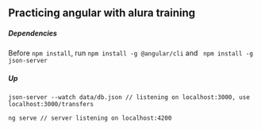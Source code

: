 ## Practicing angular with alura training

##### Dependencies
Before `npm install`, run `npm install -g @angular/cli` and ` npm install -g json-server`

##### Up
`json-server --watch data/db.json // listening on localhost:3000, use localhost:3000/transfers` 

`ng serve // server listening on localhost:4200`
